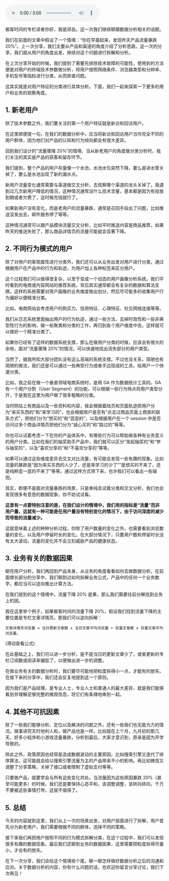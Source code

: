 <audio title="24 _ 突发式流量数据暴跌，产品经理应该如何应对？【拆解篇】" src="https://static001.geekbang.org/resource/audio/b1/02/b12d452abee05ad27b300930b5573802.mp3" controls="controls"></audio> 
<p>极客时间的专栏读者你好，我是邱岳。这一次我们继续聊跟数据分析相关的话题。</p>
<p>我们在前面的文章中假设了一个情境：“你在早晨起来，发现昨天产品流量暴跌 20%”。上一次分享，我们主要从产品和渠道的角度介绍了分析思路，这一次的分享，我们就从用户的角度出发，继续对这个问题进行拆解和分析。</p>
<p>在上次分享开始的时候，我们提到了需要先排除技术故障的可能性，使用到的方法便是对用户的终端技术参数做分析，将用户按照网络条件、浏览器类型和分辨率、手机型号等指标进行分类，从而排查问题。</p>
<p>这其实就是对用户特征的分类进行具体分析。下面，我们一起来探索一下更多的用户和业务的观察角度。</p>
<h2>1. 新老用户</h2>
<p>除了技术参数之外，我们要关注的第一个用户特征就是新访和回访用户。</p>
<p>在这里顺便提一句，在我们的数据分析中，应当将新访和回访用户当作完全不同的用户群体，因为他们对产品的认知和行为倾向都会有很大差异。</p>
<p>回到我们设计的“流量骤降 20%”的情境，当从新老用户的角度做分类分析时，我们关注的其实是产品的获客和留存环节。</p>
<p>我们提到，整个产品的用户存量像一个水池，水池水位突然下降，要么是进水管关掉了，要么是水池出现了新的漏水点。</p>
<p>新用户流量变化通常需要与渠道做交叉分析，去观察哪个渠道的龙头关掉了。我遇到过几次新用户降低的情况，这种情况通常没什么技术含量，基本都是因为有投放到期或者欠费了，这时候充钱就行了。</p><!-- [[[read_end]]] -->
<p>如果新用户没有变化，而是老用户的流量暴跌，通常是召回手段出了问题，比如推送没发出去，邮件服务停了等等。</p>
<p>这种情况通常可以跟产品模块流量交叉分析，比如平时推送内容是商品推荐，如果昨天的推送失败了，那么商品详情页的流量可能就会显著下降。</p>
<h2>2. 不同行为模式的用户</h2>
<p>除了对用户的客观属性进行分类外，我们还可以从业务出发对用户进行分类，通过根据用户在产品中的行为和轨迹，为用户加上各种标签来区分用户。</p>
<p>这个过程我们可以做得很复杂，以至于变成一个动态的用户画像分析系统。我们平时看到的电商或内容网站的推荐系统，背后其实通常都会有复杂的数据和算法支撑。这样的系统需要对用户画像的业务维度做出划分，然后尽可能多的收集用户行为偏好以便精准分类。</p>
<p>比如，电商网站会考虑用户的购买力、信用特征、心理特征、社交网络连接等等。</p>
<p>我们从日志系统里面抽出用户的行为轨迹，通过一些方法，去掉时效性和一些非典型性行为的影响，做一些聚类和分类的工作，再归到各个用户维度中去。这样就可以做好一个精准分类了。</p>
<p>如果你已经有了这样的数据系统支撑，那么在做用户分类的时候，应该会有很大的余地，面对“流量骤降 20%”的情况，可以快速地找出流失部分的用户类型。</p>
<p>当然了，据我所知大部分团队没有这么高端的系统支撑。不过也没关系，简陋也有简陋的做法，我们还是可以通过一些典型行为或者手边现成的工具，给用户一个快速分类。</p>
<p>比如，我之前在做一个垂直领域电商系统时，是用 GA 作为数据统计工具的。GA 有一个用户分割（User Segment）的功能，可以根据一些行为特点将用户类型分开，于是我在这里为用户做了很多粗略的分类。</p>
<p>当时网站上有商品以及一些资料和内容，我会根据着陆页和页面轨迹把用户分为“来买东西的”和“来学习的”，也会根据用户是否有“点击过商品页面上商家的联系方式”，把他们分为“想买的”和“逛逛的”，以及根据用户在一个 session 中是否访问过多个商品详情页把他们分为“诚心买的”和“路过的”等等。</p>
<p>你也可以试着考虑一下在你的产品体系中，有哪些行为可以帮助做各种有业务意义的用户分类。比如在我们的抽奖助手产品中，我们就可以区分“发起抽奖的”和“参与抽奖的”，以及“喜欢分享的”和“不喜欢分享的”等等。</p>
<p>如果可以通过这些维度差异去交叉对比流量，有可能会发现一些有趣的现象。比如流量的暴跌是“因为来买东西的人少了，还是来学习的少了”“是想买的不来了，还是纯粹逛一逛的不来了”等等。通过这样方式筛下来，也许我们可以看出一些端倪。</p>
<p>其实，即便不是面对流量暴跌的场景，只是单纯去试着分类和交叉分析，我们也会发现很多有意思的数据现象，你不妨试试看。</p>
<p><strong>这里有一点要特别注意的是，在我们设计的情境中，我们用的指标是“流量”而非用户量，这就有一种可能是在用户量没有特别变化的情况下，由于访问深度的减少而导致的流量减少。</strong></p>
<p>这就意味着上述的种种分析过程，你除了用户数量的变化之外，也需要看到浏览数量的变化，以及用户停留时长的变化。在大部分情况下，只要用户数和停留时长没有太大波动，流量的变化并不会立刻威胁产品的健康状态。</p>
<h2>3. 业务有关的数据因果</h2>
<p>聊完用户分析，我们再回到产品本身，从业务的角度看看如何去做数据分析。在前面增长部分的分享中，我们聊到过如何拆解业务公式，产品中的任何一个业务数字，都应当可以逆向推出计算方法。</p>
<p>在我们提到的这个情境中，流量下降 20% 是果，那么我们需要往前分解找到业务上的因。</p>
<p>我在这里举个例子，如果极客时间的流量下降 20%，假设我们找到流量下降的主要位置是专栏文章详情页。那我们可以逆向拆解：</p>
<pre><code>文章详情页浏览量 = 当日更新文章数 x 当日文章平均浏览量 + 存量文章数 x 存量文章平均浏览量。
</code></pre>
<p>(滑动查看公式)</p>
<p>在此基础之上，我们可以进一步分析，是不是当日的更新文章少了，或者更新的专栏订阅数或阅读率偏低了，以便做出进一步的调整。</p>
<p>在做业务有关的数据分析时，我们要尽可能地把粒度拆得小一点，才能有的放矢。在接下来的分享中，我们还会反复地提到这一个原则。</p>
<p>因为我们是产品经理，是专业人士，专业人士和普通人的最大差异，就是我们能够看到并理解足够完整的微观信息，将它们有条理地串到一起。</p>
<h2>4. 其他不可抗因素</h2>
<p>除了一些我们能够分析、定位以及解决的问题之外，还有一些我们也无能为力的情况。做事讲究天时地利人和，做产品也是一样。比如就在上个月，九月初的那几天，好多小程序和小游戏流量暴跌，分析到最后，大家才意识到，原来是因为开学导致的。</p>
<p>除此之外，政策原因也经常是造成数据波动的主要原因。比如搜索引擎又迭代了排序算法，这可能就会给以搜索引擎流量为主的产品带来不小的影响。再比如微信又调整了分享策略，关掉了接口或者限制了虚拟支付等等。</p>
<p>只要做产品，就要学会与所有这些变化共处。当流量因为这些原因暴跌 20%（甚至可能更多）的时候，我们还是要保持心态平和，该调整调整，该转向转向，千万不要被这些事情打垮，这就不值得了。</p>
<h2>5. 总结</h2>
<p>今天的内容就到这里，我们从上一次的场景出发，对用户层面进行了拆解，用户首先分为新老用户，我们需要根据不同的群体，选择不同的策略。</p>
<p>接下来我们再把用户按照不同的行为模式拆解分类，在这个过程中，我们可以发现很多有趣的数据现象。最后我们还聊到业务的数据因果，这里需要把粒度拆得尽量小，才会有的放矢。</p>
<p>在下一次分享，我们会给这个情境收个尾，聊一聊怎样做好数据分析之后的沟通和应对。关于数据分析的内容，你有什么问题的话，也欢迎你留言分享讨论，我们下次再见！</p>
<p></p>
